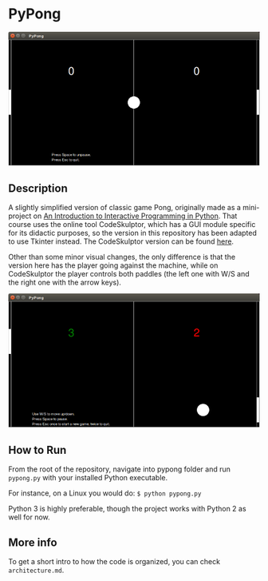 # PyPong

![Game paused](https://raw.githubusercontent.com/ceccon-t/pypong/main/images/Py-Pong-Sc0.png "Game paused")

## Description

A slightly simplified version of classic game Pong, originally made as a mini-project on [An Introduction to Interactive Programming in Python](https://www.coursera.org/learn/interactive-python-1). That course uses the online tool CodeSkulptor, which has a GUI module specific for its didactic purposes, so the version in this repository has been adapted to use Tkinter instead. The CodeSkulptor version can be found [here](http://www.codeskulptor.org/#user43_ZPXlaPPprxRhHp1.py).

Other than some minor visual changes, the only difference is that the version here has the player going against the machine, while on CodeSkulptor the player controls both paddles (the left one with W/S and the right one with the arrow keys).

![Game running](https://raw.githubusercontent.com/ceccon-t/pypong/main/images/Py-Pong-Sc1.png "Game running")

## How to Run

From the root of the repository, navigate into pypong folder and run `pypong.py` with your installed Python executable. 

For instance, on a Linux you would do: `$ python pypong.py`

Python 3 is highly preferable, though the project works with Python 2 as well for now.

## More info

To get a short intro to how the code is organized, you can check `architecture.md`.

